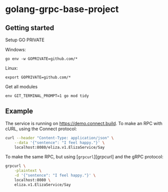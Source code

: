 # golang-grpc-base-project

## Getting started

Setup GO PRIVATE

Windows:
```
go env -w GOPRIVATE=github.com/*
```

Linux:
```
export GOPRIVATE=github.com/*
```

Get all modules
```
env GIT_TERMINAL_PROMPT=1 go mod tidy
```

## Example

The service is running on https://demo.connect.build. To make an RPC with cURL,
using the Connect protocol:

```bash
curl --header "Content-Type: application/json" \
    --data '{"sentence": "I feel happy."}' \
    localhost:8080/eliza.v1.ElizaService/Say
```

To make the same RPC, but using [`grpcurl`][grpcurl] and the gRPC protocol:

```bash
grpcurl \
    -plaintext \
    -d '{"sentence": "I feel happy."}' \
    localhost:8080 \
    eliza.v1.ElizaService/Say
```